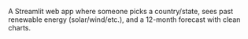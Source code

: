 A Streamlit web app where someone picks a country/state, sees past renewable energy (solar/wind/etc.), and a 12-month forecast with clean charts.
   ```
